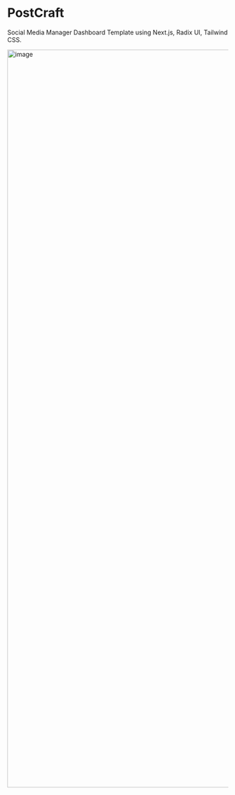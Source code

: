 # PostCraft
Social Media Manager Dashboard Template using Next.js, Radix UI, Tailwind CSS.

<img width="1920" height="1684" alt="image" src="https://github.com/user-attachments/assets/eb1fe37b-dbd4-4cb9-b4f9-88ad0c00f118" />
